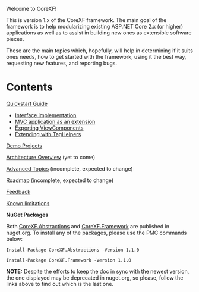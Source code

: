 Welcome to CoreXF!

This is version 1.x of the CoreXF framework. The main goal of the framework is to help modularizing existing ASP.NET Core 2.x (or higher) applications as well as to assist in building new ones as extensible software pieces.

These are the main topics which, hopefully, will help in determining if it suits ones needs, how to get started with the framework, using it the best way, requesting new features, and reporting bugs.

# Contents
[Quickstart Guide](Quickstart-Guide)
- [Interface implementation](https://github.com/achristov/CoreXF/Docs/Interface-implementation)
- [MVC application as an extension](https://github.com/achristov/CoreXF/Docs/MVC-application-as-an-extension)
- [Exporting ViewComponents](https://github.com/achristov/CoreXF/Docs/Exporting-ViewComponents)
- [Extending with TagHelpers](https://github.com/achristov/CoreXF/Docs/Extending-with-TagHelpers)

[Demo Projects](https://github.com/achristov/CoreXF/Docs/Demo-Projects)

[Architecture Overview](https://github.com/achristov/CoreXF/Docs/Architecture-Overview) (yet to come)

[Advanced Topics](https://github.com/achristov/CoreXF/Docs/Advanced-Topics) (incomplete, expected to change)

[Roadmap](https://github.com/achristov/CoreXF/Docs/Roadmap) (incomplete, expected to change)

[Feedback](https://github.com/achristov/CoreXF/Docs/Feedback) 

[Known limitations](https://github.com/achristov/CoreXF/Docs/Known-limitations)

**NuGet Packages**

Both [CoreXF.Abstractions](https://www.nuget.org/packages/CoreXF.Abstractions) and [CoreXF.Framework](https://www.nuget.org/packages/CoreXF.Framework/) are published in nuget.org. To install any of the packages, please use the PMC commands below:

`Install-Package CoreXF.Abstractions -Version 1.1.0`

`Install-Package CoreXF.Framework -Version 1.1.0`

**NOTE:** Despite the efforts to keep the doc in sync with the newest version, the one displayed may be deprecated in nuget.org, so please, follow the links above to find out which is the last one.



